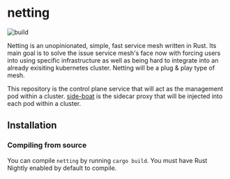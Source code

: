 # netting

![build](https://github.com/Netting-mesh/netting/workflows/Rust/badge.svg?branch=master) 

Netting is an unopinionated, simple, fast service mesh written in Rust. Its main goal is to solve the
issue service mesh's face now with forcing users into using specific infrastructure as well as being
hard to integrate into an already exisiting kubernetes cluster. Netting will be a plug & play type of 
mesh.

This repository is the control plane service that will act as the management pod within a cluster.
[side-boat](https://github.com/Netting-mesh/side-boat) is the sidecar proxy that will be injected into each pod within a cluster.

## Installation

### Compiling from source

You can compile `netting` by running `cargo build`. You must have Rust Nightly enabled by default to compile.

